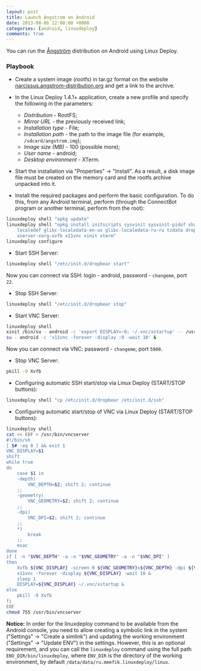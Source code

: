 ```yaml
---
layout: post
title: Launch Angstrom on Android
date: 2013-08-06 12:00:00 +0000
categories: [android, linuxdeploy]
comments: true
---
```


You can run the <a href="https://en.wikipedia.org/wiki/%C3%85ngstr%C3%B6m_distribution">Ångström</a> distribution on Android using Linux Deploy.

<!--more-->

### Playbook

- Create a system image (rootfs) in tar.gz format on the website [narcissus.angstrom-distribution.org](http://narcissus.angstrom-distribution.org/) and get a link to the archive.

- In the Linux Deploy 1.4.1+ application, create a new profile and specify the following in the parameters:
  - *Distribution* - RootFS;
  - *Mirror URL* - the previously received link;
  - *Installation type* - File;
  - *Installation path* - the path to the image file (for example, `/sdcard/angstrom.img`);
  - *Image size (MB)* - 100 (possible more);
  - *User name* - android;
  - *Desktop environment* - XTerm.

- Start the installation via "Properties" -> "Install". As a result, a disk image file must be created on the memory card and the rootfs archive unpacked into it.

- Install the required packages and perform the basic configuration. To do this, from any Android terminal, perform (through the ConnectBot program or another terminal, perform from the root):
```sh
linuxdeploy shell "opkg update"
linuxdeploy shell "opkg install initscripts sysvinit sysvinit-pidof shadow bash \
    localedef glibc-localedata-en-us glibc-localedata-ru-ru tzdata dropbear sudo \
    xserver-xorg-xvfb x11vnc xinit xterm"
linuxdeploy configure
```

- Start SSH Server:
```sh
linuxdeploy shell "/etc/init.d/dropbear start"
```
Now you can connect via SSH: login - android, password - `changeme`, port `22`.

- Stop SSH Server:
```sh
linuxdeploy shell "/etc/init.d/dropbear stop"
```

- Start VNC Server:
```sh
linuxdeploy shell
xinit /bin/su - android -c 'export DISPLAY=:0; ~/.vnc/xstartup' -- /usr/bin/Xvfb :0 -screen 0 800x400x16 -nolisten tcp -ac &
su - android -c 'x11vnc -forever -display :0 -wait 10' &
```
Now you can connect via VNC: password - `changeme`, port `5900`.

- Stop VNC Server:
```sh
pkill -9 Xvfb
```

- Configuring automatic SSH start/stop via Linux Deploy (START/STOP buttons):
```sh
linuxdeploy shell "cp /etc/init.d/dropbear /etc/init.d/ssh"
```

- Configuring automatic start/stop of VNC via Linux Deploy (START/STOP buttons):
```sh
linuxdeploy shell
cat << EOF > /usr/bin/vncserver
#!/bin/sh
[ $# -eq 0 ] && exit 1
VNC_DISPLAY=$1
shift
while true
do
    case $1 in
    -depth)
        VNC_DEPTH=$2; shift 2; continue
    ;;
    -geometry)
        VNC_GEOMETRY=$2; shift 2; continue
    ;;
    -dpi)
        VNC_DPI=$2; shift 2; continue
    ;;
    *)
        break
    ;;
    esac
done
if [ -n "$VNC_DEPTH" -a -n "$VNC_GEOMETRY" -a -n "$VNC_DPI" ]
then
    Xvfb ${VNC_DISPLAY} -screen 0 ${VNC_GEOMETRY}x${VNC_DEPTH} -dpi ${VNC_DPI} -nolisten tcp -ac &
    x11vnc -forever -display ${VNC_DISPLAY} -wait 10 &
    sleep 1
    DISPLAY=${VNC_DISPLAY} ~/.vnc/xstartup &
else
    pkill -9 Xvfb
fi
EOF
chmod 755 /usr/bin/vncserver
```

**Notice:** In order for the linuxdeploy command to be available from the Android console, you need to allow creating a symbolic link in the system ("Settings" -> "Create a simlink") and updating the working environment ("Settings" -> "Update ENV") in the settings. However, this is an optional requirement, and you can call the `linuxdeploy` command using the full path `ENV_DIR/bin/linuxdeploy`, where `ENV_DIR` is the directory of the working environment, by default `/data/data/ru.meefik.linuxdeploy/linux`.
